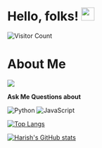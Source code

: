 # Hello, folks! <img src="https://raw.githubusercontent.com/MartinHeinz/MartinHeinz/master/wave.gif" width="30px">

<!-- ![visitors](https://visitor-badge-reloaded.herokuapp.com/badge?page_id=avinash7375.avinash7375&color=00df00) -->
![Visitor Count](https://profile-counter.glitch.me/{harishkumar59}/count.svg)
<h1>
  About Me
</h1>


<img src = https://source.unsplash.com/1200x400/?coding >


<p>
<b>Ask Me Questions about</b>
  
  ![Python](https://img.shields.io/badge/python-3670A0?style=for-the-badge&logo=python&logoColor=ffdd54)      ![JavaScript](https://img.shields.io/badge/javascript-%23323330.svg?style=for-the-badge&logo=javascript&logoColor=%23F7DF1E)   

  
  
[![Top Langs](https://github-readme-stats.vercel.app/api/top-langs/?username=avinash7375&layout=compact)](https://github.com/harishkumar59/harishkumar59)
 </p>
  

[![Harish's GitHub stats](https://github-readme-stats.vercel.app/api?username=harishkumar59)](https://github.com/harishkumar59/harishkumar59)

